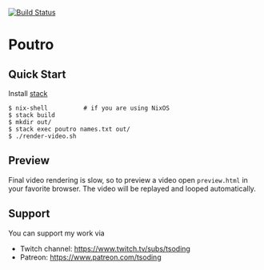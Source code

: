 [![Build Status](https://travis-ci.org/tsoding/poutro.svg?branch=master)](https://travis-ci.org/tsoding/poutro)

# Poutro

## Quick Start

Install [stack](https://docs.haskellstack.org/en/stable/README/)

```console
$ nix-shell          # if you are using NixOS
$ stack build
$ mkdir out/
$ stack exec poutro names.txt out/
$ ./render-video.sh
```

## Preview

Final video rendering is slow, so to preview a video open
`preview.html` in your favorite browser. The video will be replayed
and looped automatically.

## Support

You can support my work via

- Twitch channel: https://www.twitch.tv/subs/tsoding
- Patreon: https://www.patreon.com/tsoding

[tsoder]: http://github.com/tsoding/tsoder
[tsoding]: https://www.twitch.tv/tsoding
